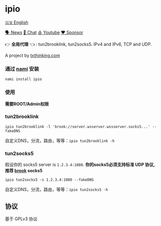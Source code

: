 # ipio

[🇬🇧 English](README.md)

[🗣 News](https://t.me/txthinking_news)
[💬 Chat](https://join.txthinking.com)
[🩸 Youtube](https://www.youtube.com/txthinking) 
[❤️ Sponsor](https://github.com/sponsors/txthinking)

👉 **全局代理** 👈 : tun2brooklink, tun2socks5. IPv4 and IPv6, TCP and UDP.

A project by [txthinking.com](https://www.txthinking.com)

### 通过 [nami](https://github.com/txthinking/nami) 安装

```
nami install ipio
```

### 使用

**需要ROOT/Admin权限**

### tun2brooklink

```
ipio tun2brooklink -l 'brook://server.wsserver.wssserver.socks5...' --fakeDNS
```

自定义DNS，分流，路由，等等：`ipio tun2brooklink -h`

### tun2socks5

假设你的 socks5 server is `1.2.3.4:1080`. **你的socks5必须支持标准 UDP 协议, 推荐 [brook](https://github.com/txthinking/brook) socks5**

```
ipio tun2socks5 -s 1.2.3.4:1080 --fakeDNS
```

自定义DNS，分流，路由，等等：`ipio tun2socks5 -h`

## 协议

基于 GPLv3 协议
